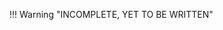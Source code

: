 <!-- TODO: give a walktrough on how the preprocessing is done.  -->
!!! Warning "INCOMPLETE, YET TO BE WRITTEN"

